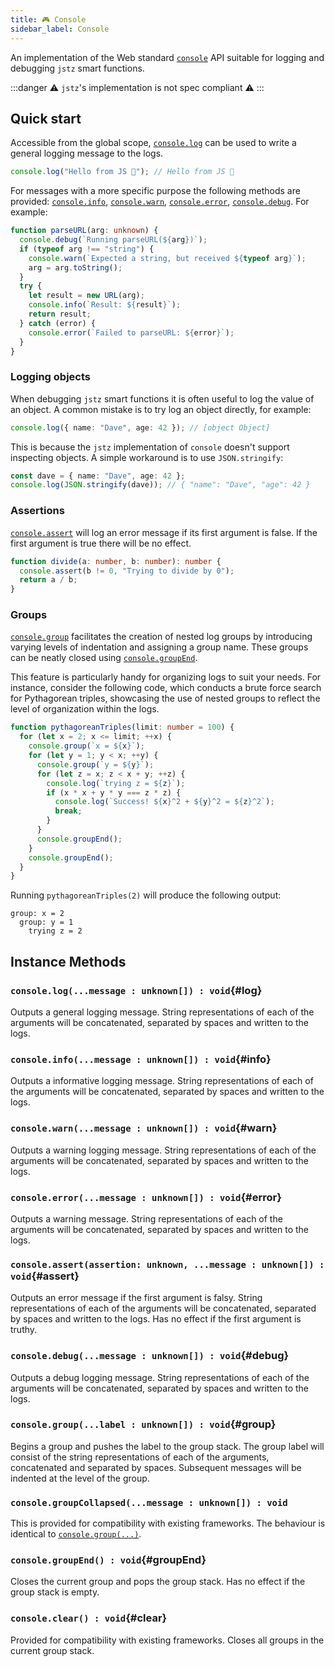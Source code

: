 ```yaml
---
title: 🎮 Console
sidebar_label: Console
---
```


An implementation of the Web standard [`console`](https://developer.mozilla.org/en-US/docs/Web/API/console) API suitable for logging and debugging `jstz` smart functions.

:::danger
⚠️ `jstz`'s implementation is not spec compliant ⚠️
:::

## Quick start

Accessible from the global scope, [`console.log`](#log) can be used to write a general logging message to the logs.

```typescript
console.log("Hello from JS 👋"); // Hello from JS 👋
```

For messages with a more specific purpose the following methods are provided:
[`console.info`](#info), [`console.warn`](#warn), [`console.error`](#error), [`console.debug`](#debug). For example:

```typescript
function parseURL(arg: unknown) {
  console.debug(`Running parseURL(${arg})`);
  if (typeof arg !== "string") {
    console.warn(`Expected a string, but received ${typeof arg}`);
    arg = arg.toString();
  }
  try {
    let result = new URL(arg);
    console.info(`Result: ${result}`);
    return result;
  } catch (error) {
    console.error(`Failed to parseURL: ${error}`);
  }
}
```

### Logging objects

When debugging `jstz` smart functions it is often useful to log the value of an object.
A common mistake is to try log an object directly, for example:

```typescript
console.log({ name: "Dave", age: 42 }); // [object Object]
```

This is because the `jstz` implementation of `console` doesn't support inspecting objects. A simple workaround is to use `JSON.stringify`:

```typescript
const dave = { name: "Dave", age: 42 };
console.log(JSON.stringify(dave)); // { "name": "Dave", "age": 42 }
```

### Assertions

[`console.assert`](#assert) will log an error message if its first argument is false.
If the first argument is true there will be no effect.

```typescript
function divide(a: number, b: number): number {
  console.assert(b != 0, "Trying to divide by 0");
  return a / b;
}
```

### Groups

[`console.group`](#group) facilitates the creation of nested log groups by introducing varying levels of indentation and assigning a group name. These groups can be neatly closed using [`console.groupEnd`](#groupEnd).

This feature is particularly handy for organizing logs to suit your needs. For instance, consider the following code, which conducts a brute force search for Pythagorean triples, showcasing the use of nested groups to reflect the level of organization within the logs.

```typescript
function pythagoreanTriples(limit: number = 100) {
  for (let x = 2; x <= limit; ++x) {
    console.group(`x = ${x}`);
    for (let y = 1; y < x; ++y) {
      console.group(`y = ${y}`);
      for (let z = x; z < x + y; ++z) {
        console.log(`trying z = ${z}`);
        if (x * x + y * y === z * z) {
          console.log(`Success! ${x}^2 + ${y}^2 = ${z}^2`);
          break;
        }
      }
      console.groupEnd();
    }
    console.groupEnd();
  }
}
```

Running `pythagoreanTriples(2)` will produce the following output:

```
group: x = 2
  group: y = 1
    trying z = 2
```

## Instance Methods

### `console.log(...message : unknown[]) : void`{#log}

Outputs a general logging message.
String representations of each of the arguments will be concatenated, separated by spaces and written to the logs.

### `console.info(...message : unknown[]) : void`{#info}

Outputs a informative logging message.
String representations of each of the arguments will be concatenated, separated by spaces and written to the logs.

### `console.warn(...message : unknown[]) : void`{#warn}

Outputs a warning logging message.
String representations of each of the arguments will be concatenated, separated by spaces and written to the logs.

### `console.error(...message : unknown[]) : void`{#error}

Outputs a warning message.
String representations of each of the arguments will be concatenated, separated by spaces and written to the logs.

### `console.assert(assertion: unknown, ...message : unknown[]) : void`{#assert}

Outputs an error message if the first argument is falsy.
String representations of each of the arguments will be concatenated, separated by spaces and written to the logs.
Has no effect if the first argument is truthy.

### `console.debug(...message : unknown[]) : void`{#debug}

Outputs a debug logging message.
String representations of each of the arguments will be concatenated, separated by spaces and written to the logs.

### `console.group(...label : unknown[]) : void`{#group}

Begins a group and pushes the label to the group stack.
The group label will consist of the string representations of each of the arguments, concatenated and separated by spaces.
Subsequent messages will be indented at the level of the group.

### `console.groupCollapsed(...message : unknown[]) : void`

This is provided for compatibility with existing frameworks.
The behaviour is identical to [`console.group(...)`](#group).

### `console.groupEnd() : void`{#groupEnd}

Closes the current group and pops the group stack.
Has no effect if the group stack is empty.

### `console.clear() : void`{#clear}

Provided for compatibility with existing frameworks.
Closes all groups in the current group stack.
